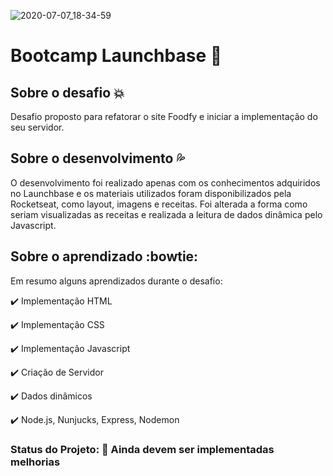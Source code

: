 
![2020-07-07_18-34-59](https://user-images.githubusercontent.com/66280875/86846197-f3fccf80-c080-11ea-900f-c3d1a0609cff.png)

# Bootcamp Launchbase :rocket:

## Sobre o desafio :boom:
  Desafio proposto para refatorar o site Foodfy e iniciar a implementação do seu servidor.
   
## Sobre o desenvolvimento :sweat_drops:
  O desenvolvimento foi realizado apenas com os conhecimentos adquiridos no Launchbase e os materiais utilizados foram disponibilizados pela Rocketseat, como layout, imagens e receitas. Foi alterada a forma como seriam visualizadas as receitas e realizada a leitura de dados dinâmica pelo Javascript.
    
## Sobre o aprendizado :bowtie:
 Em resumo alguns aprendizados durante o desafio:
  
:heavy_check_mark: Implementação HTML

:heavy_check_mark: Implementação CSS

:heavy_check_mark: Implementação Javascript

:heavy_check_mark: Criação de Servidor

:heavy_check_mark: Dados dinâmicos

:heavy_check_mark: Node.js, Nunjucks, Express, Nodemon

 
### Status do Projeto: :construction: Ainda devem ser implementadas melhorias
